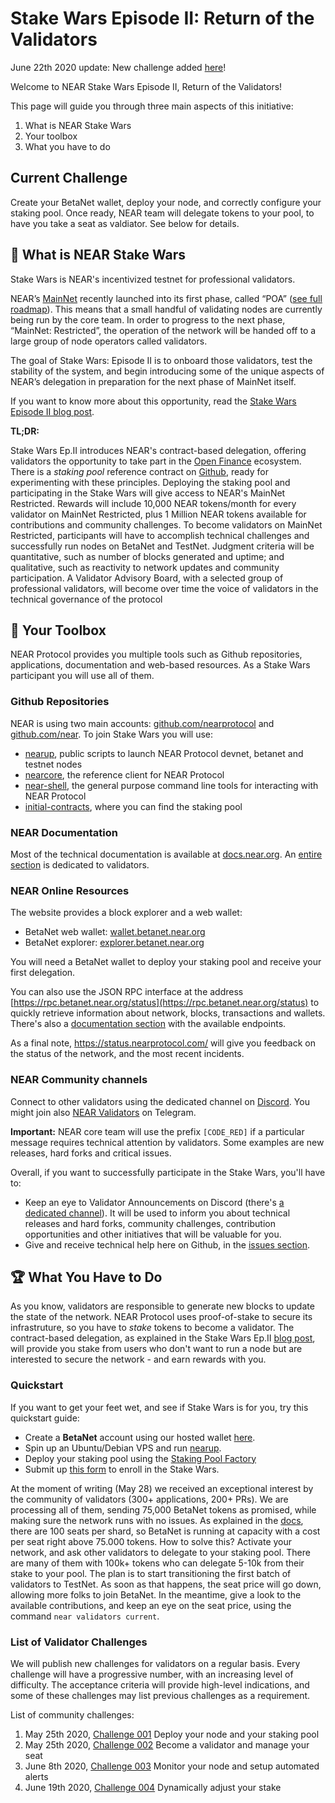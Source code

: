 # Stake Wars Episode II: Return of the Validators
June 22th 2020 update: New challenge added [here](/challenges/challenge004.md)!

Welcome to NEAR Stake Wars Episode II, Return of the Validators!

This page will guide you through three main aspects of this initiative:
1. What is NEAR Stake Wars
2. Your toolbox
3. What you have to do

## Current Challenge

Create your BetaNet wallet, deploy your node, and correctly configure your staking pool. Once ready, NEAR team will delegate tokens to your pool, to have you take a seat as valdiator.
See below for details.


## :rocket: What is NEAR Stake Wars

Stake Wars is NEAR's incentivized testnet for professional validators.

NEAR’s [MainNet](https://explorer.near.org/) recently launched into its first phase, called “POA” ([see full roadmap](https://near.ai/mainnet-roadmap)). This means that a small handful of validating nodes are currently being run by the core team. In order to progress to the next phase, “MainNet: Restricted”, the operation of the network will be handed off to a large group of node operators called validators. 

The goal of Stake Wars: Episode II is to onboard those validators, test the stability of the system, and begin introducing some of the unique aspects of NEAR’s delegation in preparation for the next phase of MainNet itself.

If you want to know more about this opportunity, read the [Stake Wars Episode II blog post](https://near.org/blog/stake-wars-episode-ii/).

**TL;DR:**

Stake Wars Ep.II introduces NEAR's contract-based delegation, offering validators the opportunity to take part in the [Open Finance](https://near.org/blog/the-evolution-of-the-open-web/) ecosystem. There is a _staking pool_ reference contract on [Github](https://github.com/near/initial-contracts), ready for experimenting with these principles. Deploying the staking pool and participating in the Stake Wars will give access to NEAR's MainNet Restricted. Rewards will include 10,000 NEAR tokens/month for every validator on MainNet Restricted, plus 1 Million NEAR tokens available for contributions and community challenges. To become validators on MainNet Restricted, participants will have to accomplish technical challenges and successfully run nodes on BetaNet and TestNet. Judgment criteria will be quantitative, such as number of blocks generated and uptime; and qualitative, such as reactivity to network updates and community participation.
A Validator Advisory Board, with a selected group of professional validators, will become over time the voice of validators in the technical governance of the protocol

## :wrench: Your Toolbox

NEAR Protocol provides you multiple tools such as Github repositories,  applications, documentation and web-based resources. As a Stake Wars participant you will use all of them.

### Github Repositories
NEAR is using two main accounts: [github.com/nearprotocol](https://github.com/nearprotocol) and [github.com/near](https://github.com/near).
To join Stake Wars you will use:
- [nearup](https://github.com/near/nearup), public scripts to launch NEAR Protocol devnet, betanet and testnet nodes
- [nearcore](https://github.com/nearprotocol/nearcore), the reference client for NEAR Protocol
- [near-shell](https://github.com/near/near-shell), the general purpose command line tools for interacting with NEAR Protocol
- [initial-contracts](https://github.com/near/initial-contracts), where you can find the staking pool

### NEAR Documentation
Most of the technical documentation is available at [docs.near.org](https://docs.near.org). An [entire section](https://docs.near.org/docs/validator/staking-overview) is dedicated to validators.

### NEAR Online Resources
The website provides a block explorer and a web wallet:
- BetaNet web wallet: [wallet.betanet.near.org](https://wallet.betanet.near.org)
- BetaNet explorer: [explorer.betanet.near.org](https://explorer.betanet.near.org/)

You will need a BetaNet wallet to deploy your staking pool and receive your first delegation.

You can also use the JSON RPC interface at the address [https://rpc.betanet.near.org/status](https://rpc.betanet.near.org/status) to quickly retrieve information about network, blocks, transactions and wallets. There's also a [documentation section](https://docs.near.org/docs/interaction/rpc) with the available endpoints.

As a final note, https://status.nearprotocol.com/ will give you feedback on the status of the network, and the most recent incidents.

### NEAR Community channels
Connect to other validators using the dedicated channel on [Discord](https://near.ai/validator-chat). You might join also [NEAR Validators](https://t.me/near_validators) on Telegram.

**Important:** NEAR core team will use the prefix `[CODE_RED]` if a particular message requires technical attention by validators. Some examples are new releases, hard forks and critical issues.

Overall, if you want to successfully participate in the Stake Wars, you'll have to:
- Keep an eye to Validator Announcements on Discord (there's [a dedicated channel](https://discord.gg/xsrHaCb)). It will be used to inform you about technical releases and hard forks, community challenges, contribution opportunities and other initiatives that will be valuable for you.
- Give and receive technical help here on Github, in the [issues section](https://github.com/nearprotocol/stakewars/issues).


## :trophy: What You Have to Do

As you know, validators are responsible to generate new blocks to update the state of the network. NEAR Protocol uses proof-of-stake to secure its infrastruture, so you have to _stake_ tokens to become a validator. The contract-based delegation, as explained in the Stake Wars Ep.II [blog post](https://near.org/blog/stake-wars-episode-ii/), will provide you stake from users who don't want to run a node but are interested to secure the network - and earn rewards with you.

### Quickstart
If you want to get your feet wet, and see if Stake Wars is for you, try this quickstart guide:
- Create a **BetaNet** account using our hosted wallet [here](https://wallet.betanet.near.org).
- Spin up an Ubuntu/Debian VPS and run [nearup](https://github.com/near/nearup).
- Deploy your staking pool using the [Staking Pool Factory](https://near-examples.github.io/staking-pool-factory/)
- Submit up [this form](https://nearprotocol1001.typeform.com/to/TvvOMf) to enroll in the Stake Wars.

At the moment of writing (May 28) we received an exceptional interest by the community of validators (300+ applications, 200+ PRs). We are processing all of them, sending 75,000 BetaNet tokens as promised, while making sure the network runs with no issues. As explained in the [docs](https://docs.near.org/docs/validator/economics), there are 100 seats per shard, so BetaNet is running at capacity with a cost per seat right above 75.000 tokens.
How to solve this? Activate your network, and ask other validators to delegate to your staking pool. There are many of them with 100k+ tokens who can delegate 5-10k from their stake to your pool.
The plan is to start transitioning the first batch of validators to TestNet. As soon as that happens, the seat price will go down, allowing more folks to join BetaNet.
In the meantime, give a look to the available contributions, and keep an eye on the seat price, using the command `near validators current`.


### List of Validator Challenges
We will publish new challenges for validators on a regular basis. Every challenge will have a progressive number, with an increasing level of difficulty. The acceptance criteria will provide high-level indications, and some of these challenges may list previous challenges as a requirement.

List of community challenges:

1. May 25th 2020, [Challenge 001](challenges/challenge001.md)
  Deploy your node and your staking pool
2. May 25th 2020, [Challenge 002](challenges/challenge002.md)
  Become a validator and manage your seat
3. June 8th 2020, [Challenge 003](challenges/challenge003.md)
  Monitor your node and setup automated alerts
4. June 19th 2020, [Challenge 004](challenges/challenge004.md)
  Dynamically adjust your stake
